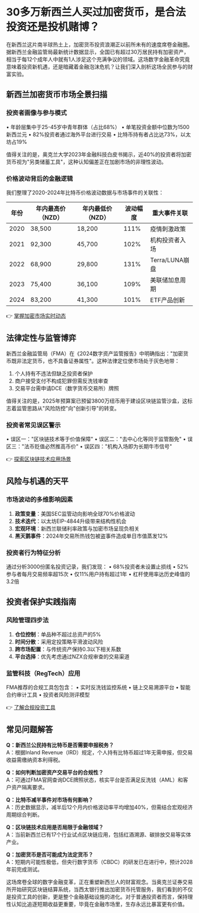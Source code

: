 # 30多万新西兰人买过加密货币，是合法投资还是投机赌博？

在新西兰这片南半球热土上，加密货币投资浪潮正以前所未有的速度席卷金融圈。据新西兰金融监管局最新统计数据显示，全国已有超过30万居民持有加密资产，相当于每12个成年人中就有1人涉足这个充满争议的领域。这场数字金融革命究竟意味着投资新机遇，还是暗藏着金融泡沫危机？让我们深入剖析这场全民参与的财富实验。

## 新西兰加密货币市场全景扫描

### 投资者画像与参与模式
• 年龄层集中于25-45岁中青年群体（占比68%）
• 单笔投资金额中位数为1500新西兰元
• 82%投资者通过海外平台进行交易
• 比特币持有者占比达73%，以太坊占19%

值得关注的是，奥克兰大学2023年金融科技白皮书揭示，近40%的投资者将加密货币视为"另类储蓄工具"，这种认知偏差正在加剧市场的非理性波动。

### 价格波动背后的金融逻辑
我们整理了2020-2024年比特币价格波动数据与市场事件的关联性：

| 年份 | 年内最高价（NZD） | 年内最低价（NZD） | 波动幅度 | 重大事件关联 |
|------|------------------|------------------|---------|-------------|
| 2020 | 38,500           | 18,200           | 111%    | 疫情刺激政策 |
| 2021 | 92,300           | 45,700           | 102%    | 机构投资者入场 |
| 2022 | 68,900           | 29,800           | 131%    | Terra/LUNA崩盘 |
| 2023 | 75,400           | 36,100           | 109%    | 美联储加息周期 |
| 2024 | 83,200           | 41,300           | 101%    | ETF产品创新 |

👉 [掌握加密市场实时动态](https://bit.ly/okx_welcome)

## 法律定性与监管博弈

新西兰金融监管局（FMA）在《2024数字资产监管报告》中明确指出："加密货币既非法定货币，也不具备证券属性"。这种法律定位使市场处于灰色地带：
1. 个人持有不违法但缺乏投资者保护
2. 商户接受支付不构成犯罪但需反洗钱审查
3. 交易平台需申请DCE（数字货币交易所）牌照

值得关注的是，2025年预算案已预留3800万纽币用于建设区块链监管沙盒，这标志着监管思路从"风险防控"向"创新引导"的转变。

### 投资者常见误区警示
• 误区一："区块链技术等于价值保障"
• 误区二："去中心化等同于监管豁免"
• 误区三："法币贬值必然推高币价"
• 误区四："机构入场即为长期牛市信号"

👉 [探索区块链技术应用场景](https://bit.ly/okx_welcome)

## 风险与机遇的天平

### 市场波动的多维影响因素
1. **政策变量**：美国SEC监管动向影响全球70%价格波动
2. **技术迭代**：以太坊EIP-4844升级带来结构性机会
3. **宏观环境**：新西兰联储利率政策与加密市场呈现负相关
4. **黑天鹅事件**：2024年交易所热钱包被盗事件造成单日市值蒸发12%

### 投资者行为特征分析
通过分析3000份匿名投资记录，我们发现：
• 68%投资者未设置止损线
• 52%参与者每月交易频率超15次
• 仅11%用户持有超过1年
• 杠杆使用率达历史峰值的3.2倍

## 投资者保护实践指南

### 风险管理四步法
1. **仓位控制**：单品种不超过总资产的5%
2. **时间分散**：采用定投策略平滑波动风险
3. **跨市场配置**：与传统资产保持0.3以下相关系数
4. **平台选择**：优先考虑通过NZX合规审查的交易渠道

### 监管科技（RegTech）应用
FMA推荐的合规工具包包含：
• 实时反洗钱监控系统
• 链上交易溯源平台
• 智能合约审计工具
• 投资者风险测评模型

👉 [了解合规投资工具](https://bit.ly/okx_welcome)

## 常见问题解答

**Q：新西兰公民持有比特币是否需要申报税务？**  
A：根据Inland Revenue（IRD）规定，个人持有比特币超过1年无需申报，但交易收益需缴纳资本利得税。

**Q：如何判断加密资产交易平台的合规性？**  
A：可通过FMA官网查询DCE牌照状态，核实平台是否满足反洗钱（AML）和客户资产隔离要求。

**Q：比特币减半事件对市场有何影响？**  
A：历史数据显示，减半后12个月内价格波动率平均增加40%，但需结合宏观经济周期综合判断。

**Q：区块链技术应用是否局限于金融领域？**  
A：当前新西兰已有17个行业试点区块链应用，包括红酒溯源、碳排放交易等实体产业。

**Q：加密货币是否可能成为法定货币？**  
A：短期内可能性极低，但央行数字货币（CBDC）的研发已在进行中，预计2028年前完成测试。

这场席卷全球的数字金融变革，正在重塑新西兰人的财富观念。当奥克兰证券交易所开始研究区块链结算系统，当西太银行推出加密货币托管服务，我们看到的不仅是投资工具的创新，更是整个金融基础设施的进化。对于普通投资者而言，保持理性认知比追逐短期收益更重要，毕竟在金融市场里，生存永远比暴富更有价值。